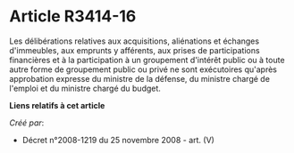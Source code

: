 # Article R3414-16

Les délibérations relatives aux acquisitions, aliénations et échanges d'immeubles, aux emprunts y afférents, aux prises de
participations financières et à la participation à un groupement d'intérêt public ou à toute autre forme de groupement public
ou privé ne sont exécutoires qu'après approbation expresse du ministre de la défense, du ministre chargé de l'emploi et du
ministre chargé du budget.

**Liens relatifs à cet article**

_Créé par_:

  - Décret n°2008-1219 du 25 novembre 2008 - art. (V)
